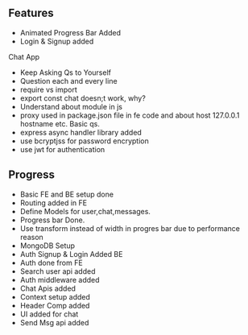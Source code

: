 ## Features
- Animated Progress Bar Added
- Login & Signup added



Chat App
- Keep Asking Qs to Yourself
- Question each and every line
- require vs import
- export const chat doesn;t work, why?
- Understand about module in js
- proxy used in package.json file in fe code and about host 127.0.0.1 hostname etc. Basic qs.
- express async handler library added
- use bcryptjss for password encryption
- use jwt for authentication

## Progress
- Basic FE and BE setup done
- Routing added in FE
- Define Models for user,chat,messages.
- Progress bar Done.
- Use transform instead of width in progres bar due to performance reason
- MongoDB Setup
- Auth Signup & Login Added BE
- Auth done from FE 
- Search user api added
- Auth middleware added
- Chat Apis added
- Context setup added
- Header Comp added
- UI added for chat
- Send Msg api added